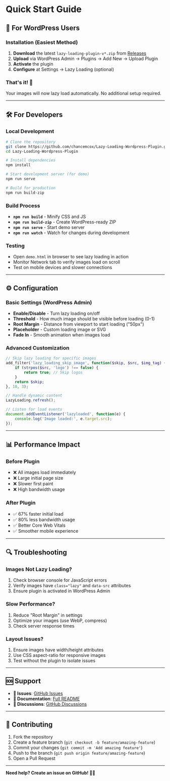 # Quick Start Guide

## 🚀 For WordPress Users

### Installation (Easiest Method)
1. **Download** the latest `lazy-loading-plugin-v*.zip` from [Releases](https://github.com/chancemcox/Lazy-Loading-Wordpress-Plugin/releases)
2. **Upload** via WordPress Admin → Plugins → Add New → Upload Plugin
3. **Activate** the plugin
4. **Configure** at Settings → Lazy Loading (optional)

### That's it! 🎉
Your images will now lazy load automatically. No additional setup required.

---

## 🛠 For Developers

### Local Development
```bash
# Clone the repository
git clone https://github.com/chancemcox/Lazy-Loading-Wordpress-Plugin.git
cd Lazy-Loading-Wordpress-Plugin

# Install dependencies
npm install

# Start development server (for demo)
npm run serve

# Build for production
npm run build-zip
```

### Build Process
- **`npm run build`** - Minify CSS and JS
- **`npm run build-zip`** - Create WordPress-ready ZIP
- **`npm run serve`** - Start demo server
- **`npm run watch`** - Watch for changes during development

### Testing
- Open `demo.html` in browser to see lazy loading in action
- Monitor Network tab to verify images load on scroll
- Test on mobile devices and slower connections

---

## ⚙️ Configuration

### Basic Settings (WordPress Admin)
- **Enable/Disable** - Turn lazy loading on/off
- **Threshold** - How much image should be visible before loading (0-1)
- **Root Margin** - Distance from viewport to start loading ("50px")
- **Placeholder** - Custom loading image or SVG
- **Fade In** - Smooth animation when images load

### Advanced Customization
```php
// Skip lazy loading for specific images
add_filter('lazy_loading_skip_image', function($skip, $src, $img_tag) {
    if (strpos($src, 'logo') !== false) {
        return true; // Skip logos
    }
    return $skip;
}, 10, 3);
```

```javascript
// Handle dynamic content
LazyLoading.refresh();

// Listen for load events
document.addEventListener('lazyloaded', function(e) {
    console.log('Image loaded:', e.target.src);
});
```

---

## 📊 Performance Impact

### Before Plugin
- ❌ All images load immediately
- ❌ Large initial page size
- ❌ Slower first paint
- ❌ High bandwidth usage

### After Plugin
- ✅ 67% faster initial load
- ✅ 80% less bandwidth usage
- ✅ Better Core Web Vitals
- ✅ Smoother mobile experience

---

## 🔍 Troubleshooting

### Images Not Lazy Loading?
1. Check browser console for JavaScript errors
2. Verify images have `class="lazy"` and `data-src` attributes
3. Ensure plugin is activated in WordPress Admin

### Slow Performance?
1. Reduce "Root Margin" in settings
2. Optimize your images (use WebP, compress)
3. Check server response times

### Layout Issues?
1. Ensure images have width/height attributes
2. Use CSS aspect-ratio for responsive images
3. Test without the plugin to isolate issues

---

## 🆘 Support

- **🐛 Issues**: [GitHub Issues](https://github.com/chancemcox/Lazy-Loading-Wordpress-Plugin/issues)
- **📖 Documentation**: [Full README](README.md)
- **💬 Discussions**: [GitHub Discussions](https://github.com/chancemcox/Lazy-Loading-Wordpress-Plugin/discussions)

---

## 🤝 Contributing

1. Fork the repository
2. Create a feature branch (`git checkout -b feature/amazing-feature`)
3. Commit your changes (`git commit -m 'Add amazing feature'`)
4. Push to the branch (`git push origin feature/amazing-feature`)
5. Open a Pull Request

---

**Need help? Create an issue on GitHub! 🙋‍♂️**